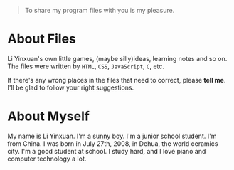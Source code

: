 >To share my program files with you is my pleasure. 
# About Files
Li Yinxuan's own little games, (maybe silly)ideas, learning notes and so on. 
The files were written by `HTML`, `CSS`, `JavaScript`, `C`, etc. 

If there's any wrong places in the files that need to correct, please __tell me__. 
I'll be glad to follow your right suggestions. 
# About Myself 
My name is Li Yinxuan. I'm a sunny boy. 
I'm a junior school student. I'm from China. I was born in July 27th, 2008, in Dehua, the world ceramics city. 
I'm a good student at school.
I study hard, and I love piano and computer technology a lot. 
